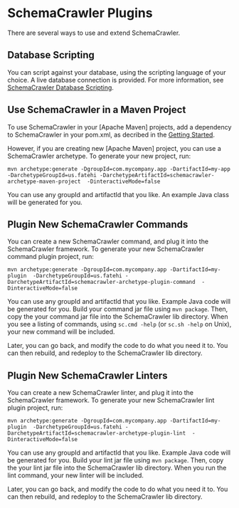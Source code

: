 # SchemaCrawler Plugins

There are several ways to use and extend SchemaCrawler.

## Database Scripting
You can script against your database, using the scripting language of your choice. A live
database connection is provided. For more information, see [SchemaCrawler Database Scripting](scripting.html).

## Use SchemaCrawler in a Maven Project
To use SchemaCrawler in your [Apache Maven] projects, add a dependency to SchemaCrawler in your pom.xml,
as decribed in the [Getting Started](readme.html).

However, if you are creating new [Apache Maven] project, you can use a SchemaCrawler archetype.
To generate your new project, run:

`mvn archetype:generate -DgroupId=com.mycompany.app -DartifactId=my-app 
   -DarchetypeGroupId=us.fatehi -DarchetypeArtifactId=schemacrawler-archetype-maven-project 
   -DinteractiveMode=false` 

You can use any groupId and artifactId that you like. An example Java class
will be generated for you.

## Plugin New SchemaCrawler Commands
You can create a new SchemaCrawler command, and plug it into the SchemaCrawler framework. 
To generate your new SchemaCrawler command plugin project, run: 

`mvn archetype:generate -DgroupId=com.mycompany.app -DartifactId=my-plugin 
  -DarchetypeGroupId=us.fatehi -DarchetypeArtifactId=schemacrawler-archetype-plugin-command 
  -DinteractiveMode=false`

You can use any groupId and artifactId that you like. Example Java code
will be generated for you. Build your command jar file using `mvn package`. Then, copy 
the your command jar file into the SchemaCrawler lib directory. When you see a listing of commands, 
using `sc.cmd -help` (or `sc.sh -help` on Unix), your new command will be included.

Later, you can go back, and modify the code to do what you need it to. You can then rebuild, and redeploy to 
the SchemaCrawler lib directory.

## Plugin New SchemaCrawler Linters
You can create a new SchemaCrawler linter, and plug it into the SchemaCrawler framework. 
To generate your new SchemaCrawler lint plugin project, run: 
 
`mvn archetype:generate -DgroupId=com.mycompany.app -DartifactId=my-plugin 
  -DarchetypeGroupId=us.fatehi -DarchetypeArtifactId=schemacrawler-archetype-plugin-lint 
  -DinteractiveMode=false`

You can use any groupId and artifactId that you like. Example Java code
will be generated for you. Build your lint jar file using `mvn package`. Then, copy 
the your lint jar file into the SchemaCrawler lib directory. When you run the lint command, 
your new linter will be included.

Later, you can go back, and modify the code to do what you need it to. You can then rebuild, and redeploy to 
the SchemaCrawler lib directory.

